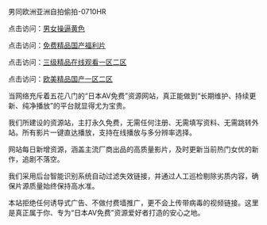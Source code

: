 男同欧洲亚洲自拍偷拍-0710HR

点击访问：<a href="https://heiliao2dmwwy.pages.dev">男女操逼黄色</a>

点击访问：<a href="https://heiliaoxwd5i8.pages.dev">免费精品国产福利片</a>

点击访问：<a href="https://heiliaowt0d7p.pages.dev">三级精品在线观看一区二区</a>

点击访问：<a href="https://heiliaowt0d7p.pages.dev">欧美精品国产一区二区</a>



当网络充斥着五花八门的“日本AV免费”资源网站，真正能做到“长期维护、持续更新、纯净播放”的平台就显得尤为宝贵。

我们所建设的资源站，主打永久免费，无需任何注册、无需填写资料、无需跳转外站。所有影片一键直达播放，支持在线播放与多分辨率选择。

网站每日新增资源，涵盖主流厂商出品的高质量影片，及时更新当前热门女优的新作，追剧不落空。

我们采用后台智能识别系统自动过滤失效链接，并通过人工巡检剔除劣质内容，确保片源质量始终保持高水准。

本站拒绝任何诱导式广告、不做付费墙推广，更不会上传带病毒的视频链接。这里是真正属于你、专为“日本AV免费”资源爱好者打造的安心之地。

<span style="display:none;">[Canonical link]( https://github.com/nlb20250710/riben2435 ）</span>
